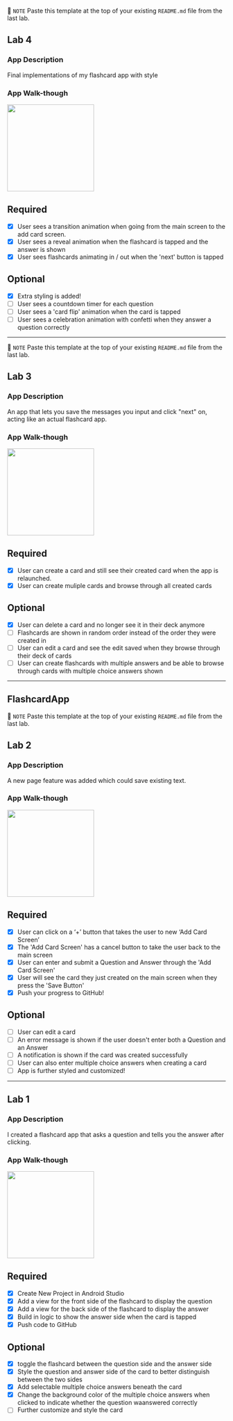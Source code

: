 📝 `NOTE` Paste this template at the top of your existing `README.md` file from the last lab.

## Lab 4

### App Description
Final implementations of my flashcard app with style

### App Walk-though

<img src="http://g.recordit.co/v973rpPuRP.gif" width=200><br>

## Required
- [X] User sees a transition animation when going from the main screen to the add card screen.
- [X] User sees a reveal animation when the flashcard is tapped and the answer is shown
- [X] User sees flashcards animating in / out when the 'next' button is tapped

## Optional
- [X] Extra styling is added!
- [ ] User sees a countdown timer for each question
- [ ] User sees a 'card flip' animation when the card is tapped
- [ ] User sees a celebration animation with confetti when they answer a question correctly

------------------------------------------------------------



📝 `NOTE` Paste this template at the top of your existing `README.md` file from the last lab.

## Lab 3

### App Description
An app that lets you save the messages you input and click "next" on, acting like an actual flashcard app.

### App Walk-though

<img src="http://g.recordit.co/nI2RPMrKhy.gif" width=200><br>

## Required
- [X] User can create a card and still see their created card when the app is relaunched.
- [X] User can create muliple cards and browse through all created cards

## Optional
- [X] User can delete a card and no longer see it in their deck anymore
- [ ] Flashcards are shown in random order instead of the order they were created in
- [ ] User can edit a card and see the edit saved when they browse through their deck of cards
- [ ] User can create flashcards with multiple answers and be able to browse through cards with multiple choice answers shown

------------------------------------------------------------

## FlashcardApp

📝 `NOTE` Paste this template at the top of your existing `README.md` file from the last lab.

## Lab 2

### App Description
 A new page feature was added which could save existing text. 

### App Walk-though

<img src="http://g.recordit.co/54mBXnA6Lf.gif" width=200><br>

## Required
- [x] User can click on a ‘+’ button that takes the user to new ‘Add Card Screen’
- [x] The 'Add Card Screen' has a cancel button to take the user back to the main screen
- [x] User can enter and submit a Question and Answer through the 'Add Card Screen'
- [x] User will see the card they just created on the main screen when they press the 'Save Button'
- [x] Push your progress to GitHub!

## Optional
- [ ] User can edit a card
- [ ] An error message is shown if the user doesn't enter both a Question and an Answer
- [ ] A notification is shown if the card was created successfully
- [ ] User can also enter multiple choice answers when creating a card
- [ ] App is further styled and customized!

----------------------------------------------------------------------------------------------------------------------
## Lab 1

### App Description
I created a flashcard app that asks a question and tells you the answer after clicking.

### App Walk-though


<img src="http://g.recordit.co/RYIdyt1kKW.gif" width=200><br>



## Required
- [x] Create New Project in Android Studio
- [x] Add a view for the front side of the flashcard to display the question
- [x] Add a view for the back side of the flashcard to display the answer
- [x] Build in logic to show the answer side when the card is tapped
- [x] Push code to GitHub
## Optional
- [x] toggle the flashcard between the question side and the answer side
- [x] Style the question and answer side of the card to better distinguish between the two sides
- [x] Add selectable multiple choice answers beneath the card
- [x] Change the background color of the multiple choice answers when clicked to indicate whether the question waanswered correctly
- [ ] Further customize and style the card